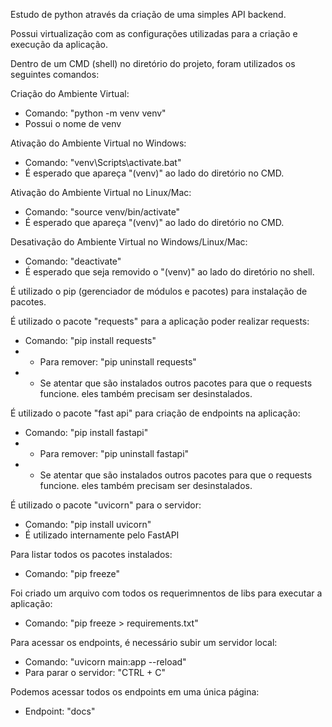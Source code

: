 Estudo de python através da criação de uma simples API backend.

Possui virtualização com as configurações utilizadas para a criação e execução da aplicação.

Dentro de um CMD (shell) no diretório do projeto, foram utilizados os seguintes comandos:

Criação do Ambiente Virtual:
- Comando: "python -m venv venv"
- Possui o nome de venv

Ativação do Ambiente Virtual no Windows:
- Comando: "venv\Scripts\activate.bat"
- É esperado que apareça "(venv)" ao lado do diretório no CMD.

Ativação do Ambiente Virtual no Linux/Mac:
- Comando: "source venv/bin/activate"
- É esperado que apareça "(venv)" ao lado do diretório no CMD.

Desativação do Ambiente Virtual no Windows/Linux/Mac:
- Comando: "deactivate"
- É esperado que seja removido o "(venv)" ao lado do diretório no shell.

É utilizado o pip (gerenciador de módulos e pacotes) para instalação de pacotes.

É utilizado o pacote "requests" para a aplicação poder realizar requests:
- Comando: "pip install requests"
- - Para remover: "pip uninstall requests"
- - Se atentar que são instalados outros pacotes para que o requests funcione. eles também precisam ser desinstalados.

É utilizado o pacote "fast api" para criação de endpoints na aplicação:
- Comando: "pip install fastapi"
- - Para remover: "pip uninstall fastapi"
- - Se atentar que são instalados outros pacotes para que o requests funcione. eles também precisam ser desinstalados.

É utilizado o pacote "uvicorn" para o servidor:
- Comando: "pip install uvicorn"
- É utilizado internamente pelo FastAPI

Para listar todos os pacotes instalados:
- Comando: "pip freeze"

Foi criado um arquivo com todos os requerimnentos de libs para executar a aplicação:
- Comando: "pip freeze > requirements.txt"

Para acessar os endpoints, é necessário subir um servidor local:
- Comando: "uvicorn main:app --reload"
- Para parar o servidor: "CTRL + C"

Podemos acessar todos os endpoints em uma única página:
- Endpoint: "docs"